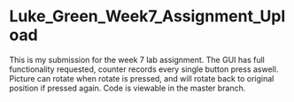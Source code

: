 # Luke_Green_Week7_Assignment_Upload
This is my submission for the week 7 lab assignment.
The GUI has full functionality requested, counter records every single button press aswell.
Picture can rotate when rotate is pressed, and will rotate back to original position if pressed again.
Code is viewable in the master branch.
